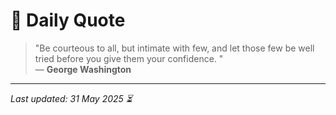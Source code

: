 # 📜 Daily Quote

> "Be courteous to all, but intimate with few, and let those few be well tried before you give them your confidence. "  
> — **George Washington**

---

_Last updated: 31 May 2025 ⏳_
